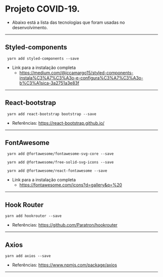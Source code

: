 # Projeto COVID-19.
* Abaixo está a lista das tecnologias que foram usadas no desenvolvimento.

<hr>

## Styled-components
     yarn add styled-components --save
     
* Link para a instalação completa
	* https://medium.com/@jccamargo15/styled-components-instala%C3%A7%C3%A3o-e-configura%C3%A7%C3%A3o-b%C3%A1sica-3a2751a3e83f
<hr>

## React-bootstrap
     yarn add react-bootstrap bootstrap --save

* Referências: https://react-bootstrap.github.io/
<hr>

## FontAwesome
     yarn add @fortawesome/fontawesome-svg-core --save

     yarn add @fortawesome/free-solid-svg-icons --save

     yarn add @fortawesome/react-fontawesome --save

* Link para a instalação completa
	* https://fontawesome.com/icons?d=gallery&q=%20
<hr>

## Hook Router
    yarn add hookrouter --save

* Referências: https://github.com/Paratron/hookrouter

<hr>

## Axios
    yarn add axios --save

* Referências: https://www.npmjs.com/package/axios

<hr>